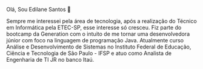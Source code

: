  Olá, Sou Edilane Santos  👋

Sempre me interessei pela área de tecnologia, após a realização do Técnico em Informática pela ETEC-SP, esse interesse só cresceu. Fiz parte do bootcamp da Generation com o intuito de me tornar uma desenvolvedora júnior com foco na linguagem de programação Java. Atualmente curso Análise e Desenvolvimento de Sistemas no Instituto Federal de Educação, Ciência e Tecnologia de São Paulo - IFSP e atuo como Analista de Engenharia de TI JR no banco Itaú. 


